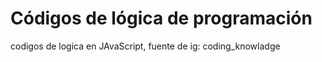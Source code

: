 # Códigos de lógica de programación

codigos de logica en JAvaScript, fuente de ig: coding_knowladge
